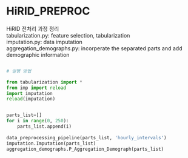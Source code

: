 # HiRID_PREPROC  
HiRID 전처리 과정 정리  
tabularization.py: feature selection, tabularization  
imputation.py: data imputation  
aggregation_demographs.py: incorperate the separated parts and add demographic information

```python

# 실행 방법

from tabularization import *
from imp import reload
import imputation
reload(imputation)


parts_list=[]
for i in range(0, 250):
    parts_list.append(i)
    
data_preprocessing_pipeline(parts_list, 'hourly_intervals')
imputation.Imputation(parts_list)
aggregation_demographs.P_Aggregation_Demograph(parts_list)
```
